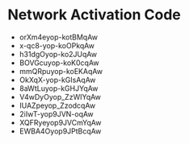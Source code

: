 # Network Activation Code
* orXm4eyop-kotBMqAw
* x-qc8-yop-koOPkqAw
* h31dgOyop-ko2JUqAw
* BOVGcuyop-koK0cqAw
* mmQRpuyop-koEKAqAw
* OkXqX-yop-kGIsAqAw
* 8aWtLuyop-kGHJYqAw
* V4wDyOyop_ZzWIYqAw
* IUAZpeyop_ZzodcqAw
* 2iIwT-yop9JVN-oqAw
* XQFRyeyop9JVCmYqAw
* EWBA4Oyop9JPtBcqAw